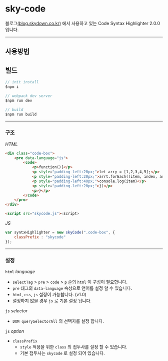 # sky-code

블로그[(blog.skydown.co.kr)](https://blog.skydown.co.kr) 에서 사용하고 있는 Code Syntax Highlighter 2.0.0 입니다.

***

## 사용방법

## 빌드

```js
// init install
$npm i

// webpack dev server
$npm run dev

// build
$npm run build
```

***

### 구조

*HTML*

```html
<div class="code-box">
	<pre data-language="js">
		<code>
			<p>function(){</p>
			<p style="padding-left:20px;">let arry = [1,2,3,4,5];</p>
			<p style="padding-left:20px;">arrt.forEach((item, index, arr) => {</p>
			<p style="padding-left:40px;">console.log(item)</p>
			<p style="padding-left:20px;">})</p>
			<p>}</p>
		</code>
	</pre>
</div>

<script src="skycode.js"><script>
```

*JS*

```js
var syntxHighlighter = new skyCode(".code-box", {
	classPrefix : "skycode"
});
```

***

### 설정

```html``` *language*

* ```selectTag``` > ```pre``` > ```code``` > ```p``` 순의 ```html``` 이 구성이 필요합니다.
* ```pre``` 태그의 ```data-language``` 속성으로 언어를 설정 할 수 있습니다.
* ```html```, ```css```, ```js``` 설정이 가능합니다. (v1.0)
* 설정하지 않을 경우 ```js``` 로 기본 설정 됩니다.

```js``` *selector*

* ```DOM querySelectorAll``` 의 선택자를 설정 합니다.

```js``` *option*

* ```classPrefix```
	* ```style``` 적용을 위한 ```class``` 의 접두사를 설정 할 수 있습니다.
	* 기본 접두사는 ```skycode``` 로 설정 되어 있습니다.

